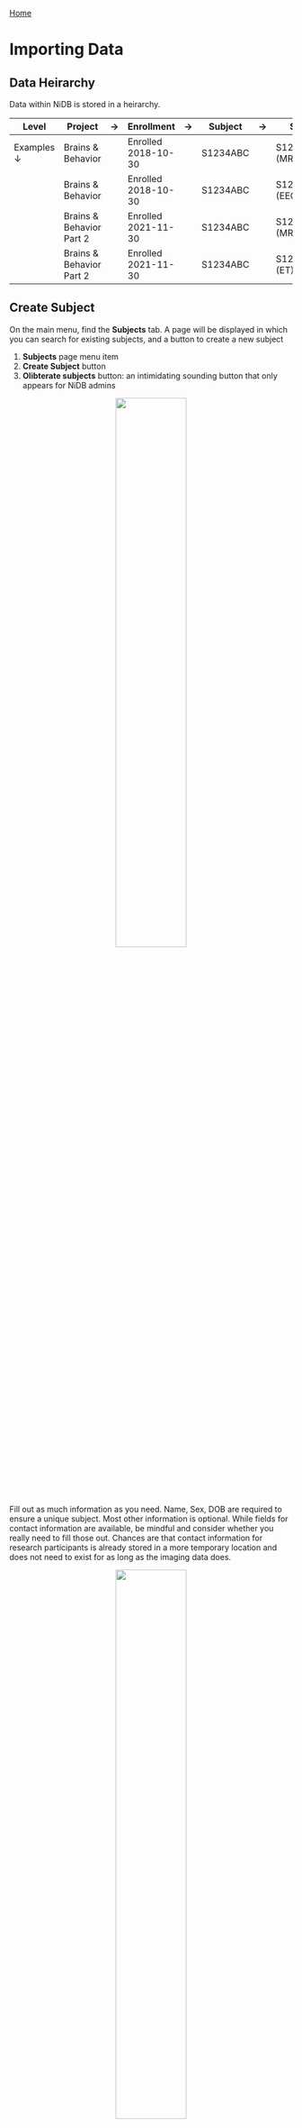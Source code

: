 <a href="index.html">Home</a>
  
# Importing Data

## Data Heirarchy
Data within NiDB is stored in a heirarchy.

|Level|Project|&rarr;|Enrollment|&rarr;|Subject|&rarr;|Study|&rarr;|Series|
|---|---|---|---|---|---|---|---|---|---|
|Examples &darr;|Brains & Behavior||Enrolled 2018-10-30||S1234ABC||S1234ABC1 (MR)||1 - T1w|
||Brains & Behavior||Enrolled 2018-10-30||S1234ABC||S1234ABC2 (EEG)||1 - GoNoGo|
||Brains & Behavior Part 2||Enrolled 2021-11-30||S1234ABC||S1234ABC3 (MR)||1 - T2w|
||Brains & Behavior Part 2||Enrolled 2021-11-30||S1234ABC||S1234ABC4 (ET)||1 - AntiSaccade|

## Create Subject
On the main menu, find the **Subjects** tab. A page will be displayed in which you can search for existing subjects, and a button to create a new subject

1. **Subjects** page menu item
2. **Create Subject** button
3. **Olibterate subjects** button: an intimidating sounding button that only appears for NiDB admins

<div align="center"><img src="https://user-images.githubusercontent.com/8302215/144305883-6007dc32-2284-4223-978f-975842bb0250.png" width="50%"></div>

Fill out as much information as you need. Name, Sex, DOB are required to ensure a unique subject. Most other information is optional. While fields for contact information are available, be mindful and consider whether you really need to fill those out. Chances are that contact information for research participants is already stored in a more temporary location and does not need to exist for as long as the imaging data does.
<div align="center"><img src="https://user-images.githubusercontent.com/8302215/144306665-afec15f7-bd67-41e3-b68c-665d3d5ea3fc.png" width="50%"></div>

The subject will now be assigned a UID, but will not be enrolled in any projects. Enroll the subject in the next section.
<div align="center"><img src="https://user-images.githubusercontent.com/8302215/144307513-607a92d3-6546-44b2-a97a-e1cd786a0e75.png" width="50%"></div>

## Enroll in Project
In the enrollments section, select the project you want to enroll in, and click Enroll. The subject will now be enrolled in the project. Permissions within NiDB are determined by the project, which is in theory associated with an IRB approved protocol. If a subject is not enrolled in a project, the default is to have no permissions to view or edit the subject. Now that the subject is part of a project, you will have permissions to edit the subject's details.
Once enrolled, you can edit the enrollment details and create studies.
<div align="center"><img src="https://user-images.githubusercontent.com/8302215/144307819-ad893e5b-e68d-4f10-a184-a3e37947f7c3.png" width="50%"></div>

## Create Imaging Study
There are three options for creating studies
1. Create a single empty study for a specific modality
2. Create a single study prefilled with empty series, from a template
3. Create a group of studies with empty series, from a template

Click **Create new imaging studies** to see these options. To create study templates or project templates, see Study Templates.
<div align="center"><img src="https://user-images.githubusercontent.com/8302215/144504221-08222370-8e7a-4b05-b045-cb575510bc46.png" width="50%"></div>

Once the study is created, it will appear in the list of imaging studies. Studies are given a unique number starting at 1 in order in which they are created. The studies are sorted by date in this list. While studies will often appear sequential by date and study number, this is because study numbers are incremented by each new study date added, and each new study often occurs at a later date. However, studies may be numbered in any order, regardless of date. If you create several studies for previous dates, if importing older data, if deleting or merging studies, this will cause study numbers to appear random. This is the normal behavior.
<div align="center"><img src="https://user-images.githubusercontent.com/8302215/144616105-237e31c5-d909-4679-bf24-50379b41cdad.png" width="50%"></div>

## Create Single Series/Upload data
MRI and non-MRI data are handled differently, because of the substantial amount of information contained in MRI headers. MRI series are created automatically during import, while all other imaging data can be imported automatically or manually.
### MRI
MRI series cannot be created manually, they must be imported as part of a dataset. See [Bulk Import of Large Datasets](#bulk-import-of-large-datasets) or [Automatic Import via DICOM receiver](#automatic-import-via-dicom-receiver). MRI series can be managed individually after automatic importing has occured.
### Non-MRI
Non-MRI data be imported automatically or manually. To manually import non-MRI data, first go into the imaging study. Then fill out the series number, protocol, date, notes. Series number and date are automatically filled, so change these if you need to. When done filling out the fields, click **Create Series**.
<div align="center"><img src="https://user-images.githubusercontent.com/8302215/144630122-41f9489b-9dde-41a0-b8a5-ff77e11ccf87.png" width="50%"></div>

The series will be created, with an option to create another series below it. Upload files by clicking the **Upload** button, or by dragging and dropping onto the **Upload** button. If you need to delete or rename files, click the **Manage files** button. This will display a list of files in that series, and you can rename the file by typing in the filename box.
<div align="center"><img src="https://user-images.githubusercontent.com/8302215/144631332-5f49c4ca-6c7f-472b-ae22-a3f977cc610c.png" width="50%"></div>

## Bulk Import of Large Datasets
The imaging import page can be accessed by the Data &rarr; Import Imaging menu. Because datasets can be large and take hours to days to completely import and archive, they are queued in import jobs. To import a dataset, click the **New Import** button.
<div align="center"><img src="https://user-images.githubusercontent.com/8302215/144643208-f19f16df-883b-428e-aed0-d94345b17341.png" width="50%"></div>

This will bring up the new import page.
<div align="center"><img src="https://user-images.githubusercontent.com/8302215/144643700-babe8612-1a14-429a-95bd-65c4ec32c1b6.png" width="50%"></div>

**Data Location**
|Field|Notes|
|---|---|
|Local computer|Upload files via the web browser. 'Local computer' is basically the computer from which the browser is being run, so this may be a Windows PC, Mac, or other browser based computer|
|NFS path|This is a path accessible from NiDB. The NiDB admin will need to configure access to NFS shares|

**Data Modality**
|Field|Notes|
|---|---|
|Automatically detect|This option will detect data modality based on the DICOM header. If you are importing DICOM data, use this option|
|Specific modality|If you definitely know the data being imported is all of one modality, chose this. Non-DICOM files are not guaranteed to have any identifying information, so the imported files must be named to encode the information in the name.|
|Unknown|This is a last ditch option to attempt to figure out the modality of the data by filename extension. It probably won't work|

**Destination Project** - Data must be imported into an existing project.

**Matching Criteria** - DICOM data only
|Field|Notes|
|---|---|
|Subject|**PatientID** - match the DICOM PatientID field to an existing UID or alternate UID<br>**Specific PatientID** - this ID will be applied to all imported data, ex `S0001` will be the ID used for all data in the entire import<br>**PatientID from directory name** - get the subject ID from the parent directory of the DICOM file. This will be the highest level directory name, ex for `12345/1/data/MRI` the subject ID will be `12345`<br>|
|Study|Default is to match studies by the DICOM fields Modality/StudyDate/StudyTime. Sometimes anonymized DICOM files have these fields blank, so StudyInstanceUID or StudyID must be used instead. If data is not importing as expected, check your DICOM tags and see if these study tags are valid|
|Series|The default is to match series by the DICOM field SeriesNumber. But sometimes this field is blank, and SeriesDate/SeriesTime or SeriesUID must be used instead. If data is not importing as expected, check your DICOM tags to see if these series tags are valid|

After all of the import information is filled out, click Upload. You can view the import by clicking on it. The import has 5 stages, described below.

|Stage|Possible Status & Description|
|---|---|
|Started|The upload has been submitted. You will likely see this status if you are importing data via NFS, rather than through local web upload|
|Upload|**Uploading** - The data is being uploaded<br>**Uploaded** - Data has finished uploading|
|Parsing|**Parsing** - The data is being parsed. Depending on the size of the dataset, this could be minutes, hours, or days<br>**Parsed** - The data has been parsed, meaning the IDs, series, and other information have been read and the data organized into a Subject&rarr;Study&rarr;Series heirarchy. Once parsing is complete, you must select the data to be archived|
|Archive|**Archiving** - The data is being archived. Depending on the size of the dataset, this could be minutes, hours, or days<br>**Archived** - The data is finished archiving|
|Complete|The entire import process has finished|

## Automatic Import via DICOM receiver

## Bulk Upload of non-MRI data
